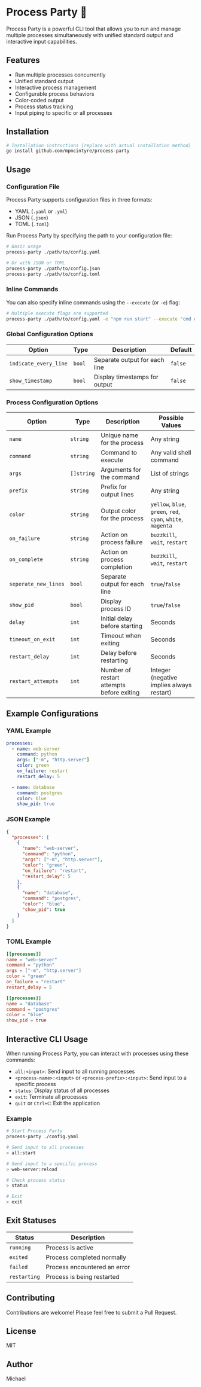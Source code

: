 # Process Party 🎉

Process Party is a powerful CLI tool that allows you to run and manage multiple processes simultaneously with unified standard output and interactive input capabilities.

## Features

- Run multiple processes concurrently
- Unified standard output
- Interactive process management
- Configurable process behaviors
- Color-coded output
- Process status tracking
- Input piping to specific or all processes

## Installation

```bash
# Installation instructions (replace with actual installation method)
go install github.com/mpmcintyre/process-party
```

## Usage

### Configuration File

Process Party supports configuration files in three formats:

- YAML (`.yaml` or `.yml`)
- JSON (`.json`)
- TOML (`.toml`)

Run Process Party by specifying the path to your configuration file:

```bash
# Basic usage
process-party ./path/to/config.yaml

# Or with JSON or TOML
process-party ./path/to/config.json
process-party ./path/to/config.toml
```

### Inline Commands

You can also specify inline commands using the `--execute` (or `-e`) flag:

```bash
# Multiple execute flags are supported
process-party ./path/to/config.yaml -e "npm run start" --execute "cmd echo hello"
```

### Global Configuration Options

| Option                | Type   | Description                   | Default |
| --------------------- | ------ | ----------------------------- | ------- |
| `indicate_every_line` | `bool` | Separate output for each line | `false` |
| `show_timestamp`      | `bool` | Display timestamps for output | `false` |

### Process Configuration Options

| Option               | Type       | Description                               | Possible Values                                              |
| -------------------- | ---------- | ----------------------------------------- | ------------------------------------------------------------ |
| `name`               | `string`   | Unique name for the process               | Any string                                                   |
| `command`            | `string`   | Command to execute                        | Any valid shell command                                      |
| `args`               | `[]string` | Arguments for the command                 | List of strings                                              |
| `prefix`             | `string`   | Prefix for output lines                   | Any string                                                   |
| `color`              | `string`   | Output color for the process              | `yellow`, `blue`, `green`, `red`, `cyan`, `white`, `magenta` |
| `on_failure`         | `string`   | Action on process failure                 | `buzzkill`, `wait`, `restart`                                |
| `on_complete`        | `string`   | Action on process completion              | `buzzkill`, `wait`, `restart`                                |
| `seperate_new_lines` | `bool`     | Separate output for each line             | `true`/`false`                                               |
| `show_pid`           | `bool`     | Display process ID                        | `true`/`false`                                               |
| `delay`              | `int`      | Initial delay before starting             | Seconds                                                      |
| `timeout_on_exit`    | `int`      | Timeout when exiting                      | Seconds                                                      |
| `restart_delay`      | `int`      | Delay before restarting                   | Seconds                                                      |
| `restart_attempts`   | `int`      | Number of restart attempts before exiting | Integer (negative implies always restart)                    |

## Example Configurations

### YAML Example

```yaml
processes:
  - name: web-server
    command: python
    args: ["-m", "http.server"]
    color: green
    on_failure: restart
    restart_delay: 5

  - name: database
    command: postgres
    color: blue
    show_pid: true
```

### JSON Example

```json
{
  "processes": [
    {
      "name": "web-server",
      "command": "python",
      "args": ["-m", "http.server"],
      "color": "green",
      "on_failure": "restart",
      "restart_delay": 5
    },
    {
      "name": "database",
      "command": "postgres",
      "color": "blue",
      "show_pid": true
    }
  ]
}
```

### TOML Example

```toml
[[processes]]
name = "web-server"
command = "python"
args = ["-m", "http.server"]
color = "green"
on_failure = "restart"
restart_delay = 5

[[processes]]
name = "database"
command = "postgres"
color = "blue"
show_pid = true
```

## Interactive CLI Usage

When running Process Party, you can interact with processes using these commands:

- `all:<input>`: Send input to all running processes
- `<process-name>:<input>` or `<process-prefix>:<input>`: Send input to a specific process
- `status`: Display status of all processes
- `exit`: Terminate all processes
- `quit` or `Ctrl+C`: Exit the application

### Example

```bash
# Start Process Party
process-party ./config.yaml

# Send input to all processes
> all:start

# Send input to a specific process
> web-server:reload

# Check process status
> status

# Exit
> exit
```

## Exit Statuses

| Status       | Description                  |
| ------------ | ---------------------------- |
| `running`    | Process is active            |
| `exited`     | Process completed normally   |
| `failed`     | Process encountered an error |
| `restarting` | Process is being restarted   |

## Contributing

Contributions are welcome! Please feel free to submit a Pull Request.

## License

MIT

## Author

Michael
